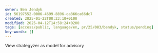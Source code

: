 ```yaml
---
owner: Ben Jendyk
id: 56197552-0006-4699-8896-ca366ca66dc7
created: 2025-01-22T00:23:10+0100
modified: 2025-04-12T14:58:24+0200
tags: [access/public, language/en, pr/25/083/bendyk, status/pending]
key-words: []
---
```


View strategyzer as model for advisory
